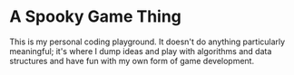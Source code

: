 # A Spooky Game Thing

This is my personal coding playground. It doesn't do anything particularly
meaningful; it's where I dump ideas and play with algorithms and data
structures and have fun with my own form of game development.

